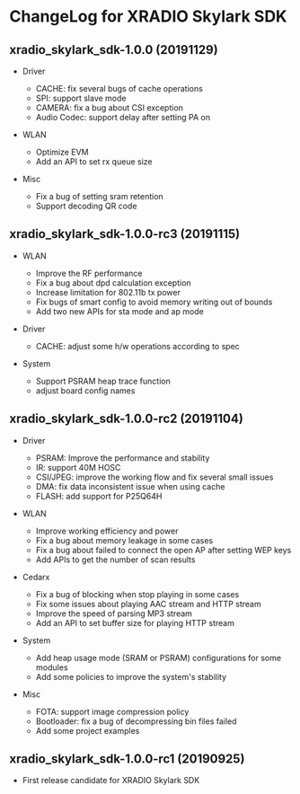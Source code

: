 # ChangeLog for XRADIO Skylark SDK

## xradio_skylark_sdk-1.0.0 (20191129)
  * Driver
    - CACHE: fix several bugs of cache operations
    - SPI: support slave mode
    - CAMERA: fix a bug about CSI exception
    - Audio Codec: support delay after setting PA on

  * WLAN
    - Optimize EVM
    - Add an API to set rx queue size

  * Misc
    - Fix a bug of setting sram retention
    - Support decoding QR code


## xradio_skylark_sdk-1.0.0-rc3 (20191115)
  * WLAN
    - Improve the RF performance
    - Fix a bug about dpd calculation exception
    - Increase limitation for 802.11b tx power
    - Fix bugs of smart config to avoid memory writing out of bounds
    - Add two new APIs for sta mode and ap mode

  * Driver
    - CACHE: adjust some h/w operations according to spec

  * System
    - Support PSRAM heap trace function
    - adjust board config names


## xradio_skylark_sdk-1.0.0-rc2 (20191104)
  * Driver
    - PSRAM: Improve the performance and stability
    - IR: support 40M HOSC
    - CSI/JPEG: improve the working flow and fix several small issues
    - DMA: fix data inconsistent issue when using cache
    - FLASH: add support for P25Q64H

  * WLAN
    - Improve working efficiency and power
    - Fix a bug about memory leakage in some cases
    - Fix a bug about failed to connect the open AP after setting WEP keys
    - Add APIs to get the number of scan results

  * Cedarx
    - Fix a bug of blocking when stop playing in some cases
    - Fix some issues about playing AAC stream and HTTP stream
    - Improve the speed of parsing MP3 stream
    - Add an API to set buffer size for playing HTTP stream

  * System
    - Add heap usage mode (SRAM or PSRAM) configurations for some modules
    - Add some policies to improve the system's stability

  * Misc
    - FOTA: support image compression policy
    - Bootloader: fix a bug of decompressing bin files failed
    - Add some project examples


## xradio_skylark_sdk-1.0.0-rc1 (20190925)
  * First release candidate for XRADIO Skylark SDK
